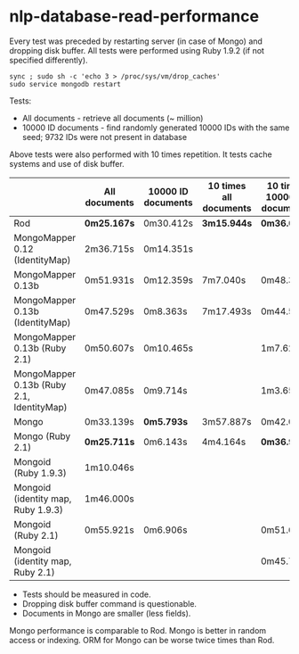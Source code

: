 nlp-database-read-performance
=============================

Every test was preceded by restarting server (in case of Mongo) and dropping disk buffer. All tests were performed using Ruby 1.9.2 (if not specified differently).

```
sync ; sudo sh -c 'echo 3 > /proc/sys/vm/drop_caches'
sudo service mongodb restart
```

Tests:
* All documents - retrieve all documents (~ million)
* 10000 ID documents - find randomly generated 10000 IDs with the same seed; 9732 IDs were not present in database

Above tests were also performed with 10 times repetition. It tests cache systems and use of disk buffer. 

| | All documents | 10000 ID documents | 10 times all documents | 10 times 10000 ID documents |
| --- | --- | --- | --- | --- |
| Rod | **0m25.167s** | 0m30.412s | **3m15.944s** | **0m36.030s** |
| MongoMapper 0.12 (IdentityMap) | 2m36.715s | 0m14.351s |  |  |
| MongoMapper 0.13b | 0m51.931s | 0m12.359s | 7m7.040s | 0m48.353s |
| MongoMapper 0.13b (IdentityMap) | 0m47.529s | 0m8.363s | 7m17.493s | 0m44.588s |
| MongoMapper 0.13b (Ruby 2.1)| 0m50.607s | 0m10.465s |  | 1m7.621s |
| MongoMapper 0.13b (Ruby 2.1, IdentityMap)| 0m47.085s | 0m9.714s |  | 1m3.656s |
| Mongo | 0m33.139s | **0m5.793s** | 3m57.887s | 0m42.071s |
| Mongo (Ruby 2.1) | **0m25.711s** | 0m6.143s | 4m4.164s | **0m36.973s** |
| Mongoid (Ruby 1.9.3) | 1m10.046s |  |  |  |
| Mongoid (identity map, Ruby 1.9.3) | 1m46.000s |  |  |  |
| Mongoid (Ruby 2.1) | 0m55.921s | 0m6.906s |  | 0m51.628s |
| Mongoid (identity map, Ruby 2.1) |  |  |  | 0m45.754s |

* Tests should be measured in code. 
* Dropping disk buffer command is questionable.
* Documents in Mongo are smaller (less fields).

Mongo performance is comparable to Rod. Mongo is better in random access or indexing. ORM for Mongo can be worse twice times than Rod.
